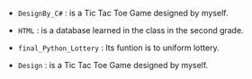 * `DesignBy_C#` : is a Tic Tac Toe Game designed by myself.

* `HTML` : is a database learned in the class in the second grade.

* `final_Python_Lottery` : Its funtion is to uniform lottery. 

* `Design` : is a Tic Tac Toe Game designed by myself.
